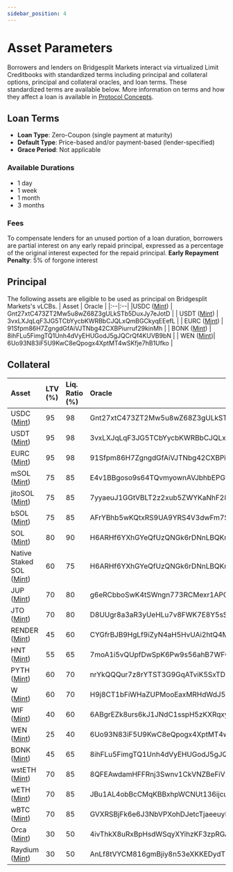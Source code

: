 ```yaml
---
sidebar_position: 4
---
```

# Asset Parameters
Borrowers and lenders on Bridgesplit Markets interact via virtualized Limit Creditbooks with standardized terms including principal and collateral options, principal and collateral oracles, and loan terms. These standardized terms are available below. More information on terms and how they affect a loan is available in [Protocol Concepts](concepts/protocol-concepts/bilateral-loans#terms).
## Loan Terms
- **Loan Type**: Zero-Coupon (single payment at maturity)
- **Default Type**: Price-based and/or payment-based (lender-specified)
- **Grace Period**: Not applicable
### Available Durations
- 1 day
- 1 week
- 1 month
- 3 months
### Fees
To compensate lenders for an unused portion of a loan duration, borrowers are partial interest on any early repaid principal, expressed as a percentage of the original interest expected for the repaid principal.
**Early Repayment Penalty**: 5% of forgone interest
 ## Principal
 The following assets are eligible to be used as principal on Bridgesplit Markets's vLCBs.
 | Asset | Oracle |
 |:--|:--|
 |USDC ([Mint](https://solscan.io/token/EPjFWdd5AufqSSqeM2qN1xzybapC8G4wEGGkZwyTDt1v)) | Gnt27xtC473ZT2Mw5u8wZ68Z3gULkSTb5DuxJy7eJotD |
 | USDT ([Mint](https://solscan.io/token/Es9vMFrzaCERmJfrF4H2FYD4KCoNkY11McCe8BenwNYB)) | 3vxLXJqLqF3JG5TCbYycbKWRBbCJQLxQmBGCkyqEEefL |
 | EURC ([Mint](https://solscan.io/token/HzwqbKZw8HxMN6bF2yFZNrht3c2iXXzpKcFu7uBEDKtr)) | 91Sfpm86H7ZgngdGfAiVJTNbg42CXBPiurruf29kinMh |
 | BONK ([Mint](https://solscan.io/token/DezXAZ8z7PnrnRJjz3wXBoRgixCa6xjnB7YaB1pPB263)) | 8ihFLu5FimgTQ1Unh4dVyEHUGodJ5gJQCrQf4KUVB9bN |
 | WEN ([Mint](https://solscan.io/token/WENWENvqqNya429ubCdR81ZmD69brwQaaBYY6p3LCpk))| 6Uo93N83iF5U9KwC8eQpogx4XptMT4wSKfje7hB1Ufko |

## Collateral
| Asset | LTV (%) | Liq. Ratio (%) | Oracle |
|:--|:--|:--|:--|
|USDC ([Mint](https://solscan.io/token/EPjFWdd5AufqSSqeM2qN1xzybapC8G4wEGGkZwyTDt1v))| 95|98|Gnt27xtC473ZT2Mw5u8wZ68Z3gULkSTb5DuxJy7eJotD|
|USDT ([Mint](https://solscan.io/token/Es9vMFrzaCERmJfrF4H2FYD4KCoNkY11McCe8BenwNYB))|95|98|3vxLXJqLqF3JG5TCbYycbKWRBbCJQLxQmBGCkyqEEefL|
|EURC ([Mint](https://solscan.io/token/HzwqbKZw8HxMN6bF2yFZNrht3c2iXXzpKcFu7uBEDKtr))|95|98|91Sfpm86H7ZgngdGfAiVJTNbg42CXBPiurruf29kinMh|
|mSOL ([Mint](https://solscan.io/token/mSoLzYCxHdYgdzU16g5QSh3i5K3z3KZK7ytfqcJm7So))|75|85|E4v1BBgoso9s64TQvmyownAVJbhbEPGyzA3qn4n46qj9|
|jitoSOL ([Mint](https://solscan.io/token/J1toso1uCk3RLmjorhTtrVwY9HJ7X8V9yYac6Y7kGCPn))|75|85|7yyaeuJ1GGtVBLT2z2xub5ZWYKaNhF28mj1RdV4VDFVk|
|bSOL ([Mint](https://solscan.io/token/bSo13r4TkiE4KumL71LsHTPpL2euBYLFx6h9HP3piy1))|75|85|AFrYBhb5wKQtxRS9UA9YRS4V3dwFm7SqmS6DHKq6YVgo|
|SOL ([Mint](https://solscan.io/token/So11111111111111111111111111111111111111112))|80|90|H6ARHf6YXhGYeQfUzQNGk6rDNnLBQKrenN712K4AQJEG|
|Native Staked SOL ([Mint](https://solscan.io/token/So11111111111111111111111111111111111111112))|60|75|H6ARHf6YXhGYeQfUzQNGk6rDNnLBQKrenN712K4AQJEG|
|JUP ([Mint](https://solscan.io/token/JUPyiwrYJFskUPiHa7hkeR8VUtAeFoSYbKedZNsDvCN))|70|80|g6eRCbboSwK4tSWngn773RCMexr1APQr4uA9bGZBYfo|
|JTO ([Mint](https://solscan.io/token/jtojtomepa8beP8AuQc6eXt5FriJwfFMwQx2v2f9mCL))|70|80|D8UUgr8a3aR3yUeHLu7v8FWK7E8Y5sSU7qrYBXUJXBQ5|
|RENDER ([Mint](https://solscan.io/token/rndrizKT3MK1iimdxRdWabcF7Zg7AR5T4nud4EkHBof))|45|60|CYGfrBJB9HgLf9iZyN4aH5HvUAi2htQ4MjPxeXMf4Egn|
|HNT ([Mint](https://solscan.io/token/hntyVP6YFm1Hg25TN9WGLqM12b8TQmcknKrdu1oxWux))|55|65|7moA1i5vQUpfDwSpK6Pw9s56ahB7WFGidtbL2ujWrVvm|
|PYTH ([Mint](https://solscan.io/token/HZ1JovNiVvGrGNiiYvEozEVgZ58xaU3RKwX8eACQBCt3))|60|70|nrYkQQQur7z8rYTST3G9GqATviK5SxTDkrqd21MW6Ue|
|W ([Mint](https://solscan.io/token/85VBFQZC9TZkfaptBWjvUw7YbZjy52A6mjtPGjstQAmQ))|60|70|H9j8CT1bFiWHaZUPMooEaxMRHdWdJ5T9CzFn41z96JHW|
|WIF ([Mint](https://solscan.io/token/EKpQGSJtjMFqKZ9KQanSqYXRcF8fBopzLHYxdM65zcjm))|40|60|6ABgrEZk8urs6kJ1JNdC1sspH5zKXRqxy8sg3ZG2cQps|
|WEN ([Mint](https://solscan.io/token/WENWENvqqNya429ubCdR81ZmD69brwQaaBYY6p3LCpk))|25|40|6Uo93N83iF5U9KwC8eQpogx4XptMT4wSKfje7hB1Ufko|
|BONK ([Mint](https://solscan.io/token/DezXAZ8z7PnrnRJjz3wXBoRgixCa6xjnB7YaB1pPB263))|45|65|8ihFLu5FimgTQ1Unh4dVyEHUGodJ5gJQCrQf4KUVB9bN|
|wstETH ([Mint](https://solscan.io/token/ZScHuTtqZukUrtZS43teTKGs2VqkKL8k4QCouR2n6Uo))|70|85|8QFEAwdamHFFRnj3Swnv1CkVNZBeFiVzraC548xhmpT5|
|wETH ([Mint](https://solscan.io/token/7vfCXTUXx5WJV5JADk17DUJ4ksgau7utNKj4b963voxs))|70|85|JBu1AL4obBcCMqKBBxhpWCNUt136ijcuMZLFvTP7iWdB|
|wBTC ([Mint](https://solscan.io/token/3NZ9JMVBmGAqocybic2c7LQCJScmgsAZ6vQqTDzcqmJh))|70|85|GVXRSBjFk6e6J3NbVPXohDJetcTjaeeuykUpbQF8UoMU|
|Orca ([Mint](https://solscan.io/token/orcaEKTdK7LKz57vaAYr9QeNsVEPfiu6QeMU1kektZE))|30|50|4ivThkX8uRxBpHsdWSqyXYihzKF3zpRGAUCqyuagnLoV|
|Raydium ([Mint](https://solscan.io/token/orcaEKTdK7LKz57vaAYr9QeNsVEPfiu6QeMU1kektZE))|30|50|AnLf8tVYCM816gmBjiy8n53eXKKEDydT5piYjjQDPgTB